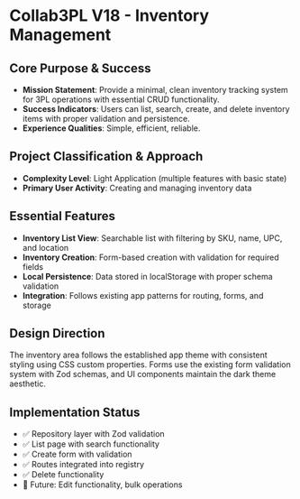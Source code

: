 # Collab3PL V18 - Inventory Management

## Core Purpose & Success
- **Mission Statement**: Provide a minimal, clean inventory tracking system for 3PL operations with essential CRUD functionality.
- **Success Indicators**: Users can list, search, create, and delete inventory items with proper validation and persistence.
- **Experience Qualities**: Simple, efficient, reliable.

## Project Classification & Approach
- **Complexity Level**: Light Application (multiple features with basic state)
- **Primary User Activity**: Creating and managing inventory data

## Essential Features
- **Inventory List View**: Searchable list with filtering by SKU, name, UPC, and location
- **Inventory Creation**: Form-based creation with validation for required fields
- **Local Persistence**: Data stored in localStorage with proper schema validation
- **Integration**: Follows existing app patterns for routing, forms, and storage

## Design Direction
The inventory area follows the established app theme with consistent styling using CSS custom properties. Forms use the existing form validation system with Zod schemas, and UI components maintain the dark theme aesthetic.

## Implementation Status
- ✅ Repository layer with Zod validation
- ✅ List page with search functionality  
- ✅ Create form with validation
- ✅ Routes integrated into registry
- ✅ Delete functionality
- 🔄 Future: Edit functionality, bulk operations